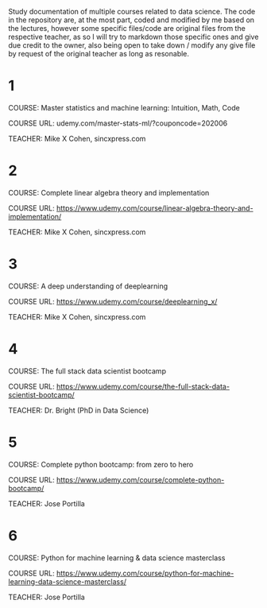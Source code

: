 Study documentation of multiple courses related to data science.
The code in the repository are, at the most part, coded and modified by me based on the lectures, however some specific files/code are original files from
the respective teacher, as so I will try to markdown those specific ones and give due credit to the owner, also being open to take down / modify any give file
by request of the original teacher as long as resonable.

# 1
  COURSE: Master statistics and machine learning: Intuition, Math, Code
  
  COURSE URL: udemy.com/master-stats-ml/?couponcode=202006
  
  TEACHER: Mike X Cohen, sincxpress.com

# 2
  COURSE: Complete linear algebra theory and implementation
  
  COURSE URL: https://www.udemy.com/course/linear-algebra-theory-and-implementation/
  
  TEACHER: Mike X Cohen, sincxpress.com 
 
# 3
  COURSE: A deep understanding of deeplearning
  
  COURSE URL: https://www.udemy.com/course/deeplearning_x/
  
  TEACHER: Mike X Cohen, sincxpress.com 
  
# 4
  COURSE: The full stack data scientist bootcamp
  
  COURSE URL: https://www.udemy.com/course/the-full-stack-data-scientist-bootcamp/
  
  TEACHER: Dr. Bright (PhD in Data Science)
  
# 5
  COURSE: Complete python bootcamp: from zero to hero
  
  COURSE URL: https://www.udemy.com/course/complete-python-bootcamp/
  
  TEACHER: Jose Portilla

# 6
  COURSE: Python for machine learning & data science masterclass
  
  COURSE URL: https://www.udemy.com/course/python-for-machine-learning-data-science-masterclass/
  
  TEACHER: Jose Portilla
